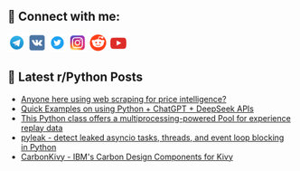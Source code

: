 ## 🔎 Connect with me:
[<img src="https://github.com/bullbesh/bullbesh/blob/main/images/Telegram.png" width="32" height="32" />](https://t.me/bullbesh)
[<img src="https://github.com/bullbesh/bullbesh/blob/main/images/VK.png" width="32" height="32" />](https://vk.com/bullbesh)
[<img src="https://github.com/bullbesh/bullbesh/blob/main/images/Twitter.png" width="32" height="32" />](https://twitter.com/bullbesh1)
[<img src="https://github.com/bullbesh/bullbesh/blob/main/images/Instagram.png" width="32" height="32" />](https://www.instagram.com/bullbesh)
[<img src="https://github.com/bullbesh/bullbesh/blob/main/images/Reddit.png" width="32" height="32" />](https://www.reddit.com/user/bullbesh)
[<img src="https://github.com/bullbesh/bullbesh/blob/main/images/YouTube.png" width="32" height="32" />](https://www.youtube.com/channel/UCtfjRs6uzgq5mfm8S06WTcg)

## 📕 Latest r/Python Posts
<!-- BLOG-POST-LIST:START -->
- [Anyone here using web scraping for price intelligence?](https://www.reddit.com/r/Python/comments/1l33pr6/anyone_here_using_web_scraping_for_price/)
- [Quick Examples on using Python + ChatGPT + DeepSeek APIs](https://www.reddit.com/r/Python/comments/1l339m7/quick_examples_on_using_python_chatgpt_deepseek/)
- [This Python class offers a multiprocessing-powered Pool for experience replay data](https://www.reddit.com/r/Python/comments/1l32c72/this_python_class_offers_a_multiprocessingpowered/)
- [pyleak - detect leaked asyncio tasks, threads, and event loop blocking in Python](https://www.reddit.com/r/Python/comments/1l2y5rz/pyleak_detect_leaked_asyncio_tasks_threads_and/)
- [CarbonKivy - IBM&#39;s Carbon Design Components for Kivy](https://www.reddit.com/r/Python/comments/1l2wwmp/carbonkivy_ibms_carbon_design_components_for_kivy/)
<!-- BLOG-POST-LIST:END -->
